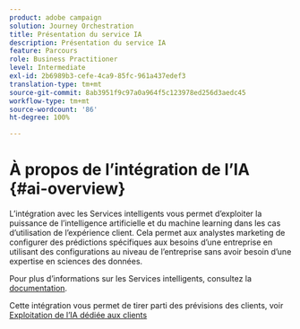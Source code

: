 ```yaml
---
product: adobe campaign
solution: Journey Orchestration
title: Présentation du service IA
description: Présentation du service IA
feature: Parcours
role: Business Practitioner
level: Intermediate
exl-id: 2b6989b3-cefe-4ca9-85fc-961a437edef3
translation-type: tm+mt
source-git-commit: 8ab3951f9c97a0a964f5c123978ed256d3aedc45
workflow-type: tm+mt
source-wordcount: '86'
ht-degree: 100%

---
```


# À propos de l’intégration de l’IA {#ai-overview}

L’intégration avec les Services intelligents vous permet d’exploiter la puissance de l’intelligence artificielle et du machine learning dans les cas d’utilisation de l’expérience client. Cela permet aux analystes marketing de configurer des prédictions spécifiques aux besoins d’une entreprise en utilisant des configurations au niveau de l’entreprise sans avoir besoin d’une expertise en sciences des données.

Pour plus d’informations sur les Services intelligents, consultez la [documentation](https://docs.adobe.com/content/help/fr-FR/experience-platform/intelligent-services/home.html).

Cette intégration vous permet de tirer parti des prévisions des clients, voir [Exploitation de l’IA dédiée aux clients](../ai-services/leveraging-customer-ai.md)

<!--* fatigue scores, see [Leveraging Journey AI](../ai-services/leveraging-fatigue-scores.md)-->
